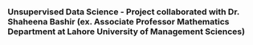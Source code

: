 ### Unsupervised Data Science - Project collaborated with Dr. Shaheena Bashir (ex. Associate Professor Mathematics Department at Lahore University of Management Sciences)
